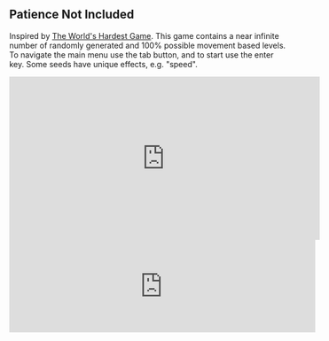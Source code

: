 ## Patience Not Included

<!-- META A movement based game with infinite randomly generated levels with increasing difficulty (but all technically possible) META -->

<!-- ![GitHub top language](https://img.shields.io/github/languages/top/ollielynas/password-game-clone)
![GitHub code size in bytes](https://img.shields.io/github/languages/code-size/ollielynas/password-game-clone) -->

Inspired by [The World's Hardest Game](https://www.coolmathgames.com/0-worlds-hardest-game). This game contains a near infinite number of randomly generated and 100% possible movement based levels. To navigate the main menu use the tab button, and to start use the enter key. Some seeds have unique effects, e.g. "speed".

<iframe src="https://www.youtube-nocookie.com/embed/eBuAl-20lqg?start=96&modestbranding=1&rel=0&cc_load_policy=1&iv_load_policy=3&fs=0" width="560" height="295" title="not included gameplay" frameborder="0"></iframe>

<iframe frameborder="0" src="https://itch.io/embed/1964135" width="552" height="167"><a href="https://ollie-lynas.itch.io/patience-not-included">Patience Not Included by Ollie lynas</a></iframe>
<!-- LAST EDITED 1699414745 LAST EDITED-->
